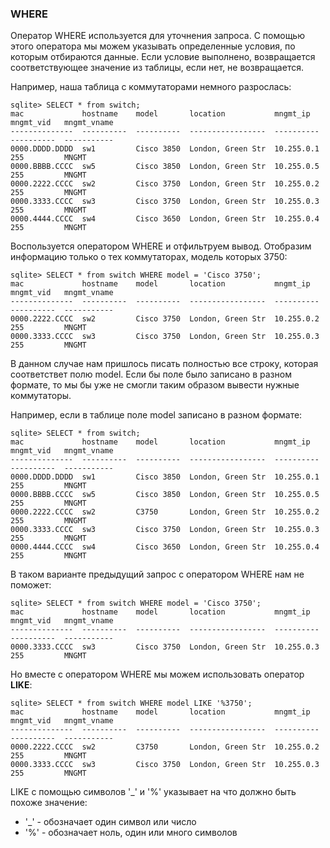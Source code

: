 ### WHERE
Оператор WHERE используется для уточнения запроса. С помощью этого оператора мы можем указывать определенные условия, по которым отбираются данные. Если условие выполнено, возвращается соответствующее значение из таблицы, если нет, не возвращается.

Например, наша таблица с коммутаторами немного разрослась:
```
sqlite> SELECT * from switch;
mac             hostname    model       location           mngmt_ip    mngmt_vid   mngmt_vname
--------------  ----------  ----------  -----------------  ----------  ----------  -----------
0000.DDDD.DDDD  sw1         Cisco 3850  London, Green Str  10.255.0.1  255         MNGMT      
0000.BBBB.CCCC  sw5         Cisco 3850  London, Green Str  10.255.0.5  255         MNGMT      
0000.2222.CCCC  sw2         Cisco 3750  London, Green Str  10.255.0.2  255         MNGMT      
0000.3333.CCCC  sw3         Cisco 3750  London, Green Str  10.255.0.3  255         MNGMT      
0000.4444.CCCC  sw4         Cisco 3650  London, Green Str  10.255.0.4  255         MNGMT      
```

Воспользуется оператором WHERE и отфильтруем вывод. Отобразим информацию только о тех коммутаторах, модель которых 3750:
```
sqlite> SELECT * from switch WHERE model = 'Cisco 3750';
mac             hostname    model       location           mngmt_ip    mngmt_vid   mngmt_vname
--------------  ----------  ----------  -----------------  ----------  ----------  -----------
0000.2222.CCCC  sw2         Cisco 3750  London, Green Str  10.255.0.2  255         MNGMT      
0000.3333.CCCC  sw3         Cisco 3750  London, Green Str  10.255.0.3  255         MNGMT      
```

В данном случае нам пришлось писать полностью все строку, которая соответствет полю model. Если бы поле было записано в разном формате, то мы бы уже не смогли таким образом вывести нужные коммутаторы.

Например, если в таблице поле model записано в разном формате:
```
sqlite> SELECT * from switch;
mac             hostname    model       location           mngmt_ip    mngmt_vid   mngmt_vname
--------------  ----------  ----------  -----------------  ----------  ----------  -----------
0000.DDDD.DDDD  sw1         Cisco 3850  London, Green Str  10.255.0.1  255         MNGMT      
0000.BBBB.CCCC  sw5         Cisco 3850  London, Green Str  10.255.0.5  255         MNGMT      
0000.2222.CCCC  sw2         C3750       London, Green Str  10.255.0.2  255         MNGMT      
0000.3333.CCCC  sw3         Cisco 3750  London, Green Str  10.255.0.3  255         MNGMT      
0000.4444.CCCC  sw4         Cisco 3650  London, Green Str  10.255.0.4  255         MNGMT      
```

В таком варианте предыдущий запрос с оператором WHERE нам не поможет:
```
sqlite> SELECT * from switch WHERE model = 'Cisco 3750';
mac             hostname    model       location           mngmt_ip    mngmt_vid   mngmt_vname
--------------  ----------  ----------  -----------------  ----------  ----------  -----------
0000.3333.CCCC  sw3         Cisco 3750  London, Green Str  10.255.0.3  255         MNGMT      
```

Но вместе с оператором WHERE мы можем использовать оператор __LIKE__:
```
sqlite> SELECT * from switch WHERE model LIKE '%3750';
mac             hostname    model       location           mngmt_ip    mngmt_vid   mngmt_vname
--------------  ----------  ----------  -----------------  ----------  ----------  -----------
0000.2222.CCCC  sw2         C3750       London, Green Str  10.255.0.2  255         MNGMT      
0000.3333.CCCC  sw3         Cisco 3750  London, Green Str  10.255.0.3  255         MNGMT      
```

LIKE с помощью символов '_' и '%' указывает на что должно быть похоже значение:
* '_' - обозначает один символ или число
* '%' - обозначает ноль, один или много символов
